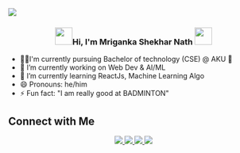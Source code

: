 <div>
  <img src="https://github.com/Anmol-Baranwal/Cool-GIFs-For-GitHub/assets/74038190/d48893bd-0757-481c-8d7e-ba3e163feae7" />
</div>

<h3 align="center">   <img src="https://user-images.githubusercontent.com/74038190/226127913-88de86d3-8437-45b9-a3b6-e746b47f655a.gif" width="35px">Hi, I'm Mriganka Shekhar Nath <img src="https://user-images.githubusercontent.com/74038190/226127913-88de86d3-8437-45b9-a3b6-e746b47f655a.gif" width="35px"></h3>

- 👨‍🎓I'm currently  pursuing Bachelor of technology (CSE) @ AKU 🏫 
- 🔭 I’m currently working on Web Dev & AI/ML
- 🌱 I’m currently learning ReactJs, Machine Learning Algo
- 😄 Pronouns: he/him
- ⚡ Fun fact: "I am really good at BADMINTON"

## Connect with Me
<p align="center">
  <a href="https://instagram.com/_mriganka_777">
    <img src="https://skillicons.dev/icons?i=instagram" />
  </a>
    <a href="https://www.linkedin.com/in/mriganka-shekhar-nath">
    <img src="https://skillicons.dev/icons?i=linkedin" />
  </a>
    <a href="https://twitter.com/@Mriganka6969">
    <img src="https://skillicons.dev/icons?i=twitter" />
  </a>
  <a href="https://discord.gg/https://discord.com/invite/bU8juQGa">
    <img src="https://skillicons.dev/icons?i=discord" />
  </a>
</p>
